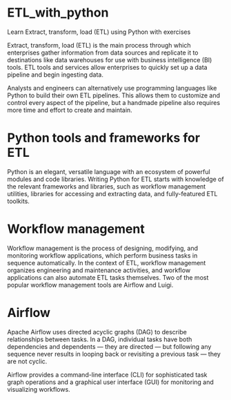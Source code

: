 # ETL_with_python
Learn Extract, transform, load (ETL) using Python with exercises 

Extract, transform, load (ETL) is the main process through which enterprises gather information from data sources and replicate it to destinations like data warehouses for use with business intelligence (BI) tools. ETL tools and services allow enterprises to quickly set up a data pipeline and begin ingesting data.

Analysts and engineers can alternatively use programming languages like Python to build their own ETL pipelines. This allows them to customize and control every aspect of the pipeline, but a handmade pipeline also requires more time and effort to create and maintain.

# Python tools and frameworks for ETL
Python is an elegant, versatile language with an ecosystem of powerful modules and code libraries. Writing Python for ETL starts with knowledge of the relevant frameworks and libraries, such as workflow management utilities, libraries for accessing and extracting data, and fully-featured ETL toolkits.

# Workflow management
Workflow management is the process of designing, modifying, and monitoring workflow applications, which perform business tasks in sequence automatically. In the context of ETL, workflow management organizes engineering and maintenance activities, and workflow applications can also automate ETL tasks themselves. Two of the most popular workflow management tools are Airflow and Luigi.

# Airflow
Apache Airflow uses directed acyclic graphs (DAG) to describe relationships between tasks. In a DAG, individual tasks have both dependencies and dependents — they are directed — but following any sequence never results in looping back or revisiting a previous task — they are not cyclic.

Airflow provides a command-line interface (CLI) for sophisticated task graph operations and a graphical user interface (GUI) for monitoring and visualizing workflows.
